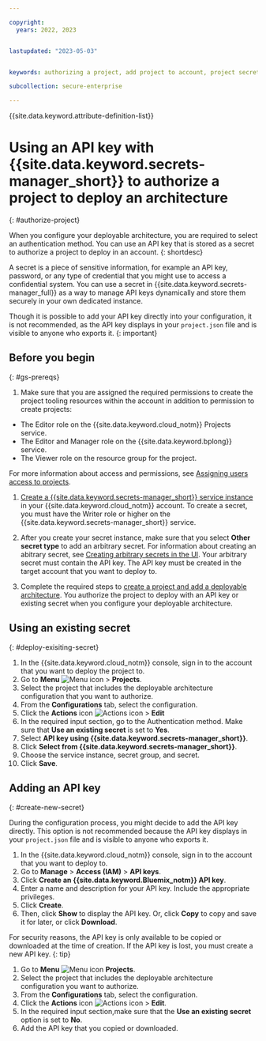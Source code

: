 ```yaml
---

copyright:
  years: 2022, 2023


lastupdated: "2023-05-03"


keywords: authorizing a project, add project to account, project secrets, project API key, authenticate, authentication for a project

subcollection: secure-enterprise

---
```


{{site.data.keyword.attribute-definition-list}}

# Using an API key with {{site.data.keyword.secrets-manager_short}} to authorize a project to deploy an architecture
{: #authorize-project}

When you configure your deployable architecture, you are required to select an authentication method. You can use an API key that is stored as a secret to authorize a project to deploy in an account.
{: shortdesc}

A secret is a piece of sensitive information, for example an API key, password, or any type of credential that you might use to access a confidential system. You can use a secret in {{site.data.keyword.secrets-manager_full}} as a way to manage API keys dynamically and store them securely in your own dedicated instance.

Though it is possible to add your API key directly into your configuration, it is not recommended, as the API key displays in your `project.json` file and is visible to anyone who exports it.
{: important}

## Before you begin
{: #gs-prereqs}

1. Make sure that you are assigned the required permissions to create the project tooling resources within the account in addition to permission to create projects:

* The Editor role on the {{site.data.keyword.cloud_notm}} Projects service.
* The Editor and Manager role on the {{site.data.keyword.bplong}} service.
* The Viewer role on the resource group for the project.

For more information about access and permissions, see [Assigning users access to projects](/docs/secure-enterprise?topic=secure-enterprise-access-project).

1. [Create a {{site.data.keyword.secrets-manager_short}} service instance](/docs/secrets-manager?topic=secrets-manager-create-instance&interface=ui) in your {{site.data.keyword.cloud_notm}} account. To create a secret, you must have the Writer role or higher on the {{site.data.keyword.secrets-manager_short}} service.

2. After you create your secret instance, make sure that you select **Other secret type** to add an arbitrary secret. For information about creating an abitrary secret, see [Creating arbitrary secrets in the UI](/docs/secrets-manager?topic=secrets-manager-arbitrary-secrets&interface=ui). Your arbitrary secret must contain the API key. The API key must be created in the target account that you want to deploy to.

3. Complete the required steps to [create a project and add a deployable architecture](/docs/secure-enterprise?topic=secure-enterprise-setup-project). You authorize the project to deploy with an API key or existing secret when you configure your deployable architecture.

## Using an existing secret
{: #deploy-exisiting-secret}

1. In the {{site.data.keyword.cloud_notm}} console, sign in to the account that you want to deploy the project to.
1. Go to **Menu** ![Menu icon](../icons/icon_hamburger.svg "Menu") > **Projects**.
1. Select the project that includes the deployable architecture configuration that you want to authorize.
1. From the **Configurations** tab, select the configuration.
1. Click the **Actions** icon ![Actions icon](../icons/action-menu-icon.svg "Actions") > **Edit**
1. In the required input section, go to the Authentication method. Make sure that **Use an existing secret** is set to **Yes**.
1. Select **API key using {{site.data.keyword.secrets-manager_short}}**.
1. Click **Select from {{site.data.keyword.secrets-manager_short}}**.
1. Choose the service instance, secret group, and secret.
1. Click **Save**.

## Adding an API key
{: #create-new-secret}

During the configuration process, you might decide to add the API key directly. This option is not recommended because the API key displays in your `project.json` file and is visible to anyone who exports it.

1. In the {{site.data.keyword.cloud_notm}} console, sign in to the account that you want to deploy to.
1. Go to **Manage** > **Access (IAM)** > **API keys**.
1. Click **Create an {{site.data.keyword.Bluemix_notm}} API key**.
1. Enter a name and description for your API key. Include the appropriate privileges.
1. Click **Create**.
1. Then, click **Show** to display the API key. Or, click **Copy** to copy and save it for later, or click **Download**.

For security reasons, the API key is only available to be copied or downloaded at the time of creation. If the API key is lost, you must create a new API key.
{: tip}

1. Go to **Menu** ![Menu icon](../icons/icon_hamburger.svg "Menu") **Projects**.
1. Select the project that includes the deployable architecture configuration you want to authorize.
1. From the **Configurations** tab, select the configuration.
1. Click the **Actions** icon ![Actions icon](../icons/action-menu-icon.svg "Actions") > **Edit**.
1. In the required input section,make sure that the **Use an existing secret** option is set to **No**.
1. Add the API key that you copied or downloaded.
